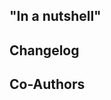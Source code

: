 <!--
CHECKLIST
Did you...
- Update the CHANGELOG?
- Update the README?
- Comment your code?
- Make a final commit showing the branch is ready to merge:
    :ticket: <message>

Is...
- .gitignore ignoring any temporary files you are adding?
- .gitattributes up to date with your changes?
-->

## "In a nutshell"

## Changelog

## Co-Authors

<!--
The commit message for merging the request must follow this structure:
    :coffee: PR #X - <description> - Merged 'branch' (into 'branch')
-->
